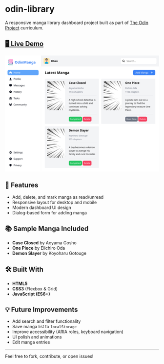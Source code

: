 # odin-library

A responsive manga library dashboard project built as part of [The Odin Project](https://www.theodinproject.com/) curriculum.

## [🖥️ Live Demo](https://issakass.github.io/odin-library/)

<img alt="preview image" src="preview.png">

## 🚀 Features

- Add, delete, and mark manga as read/unread
- Responsive layout for desktop and mobile
- Modern dashboard UI design
- Dialog-based form for adding manga

## 📚 Sample Manga Included

- **Case Closed** by Aoyama Gosho
- **One Piece** by Eiichiro Oda
- **Demon Slayer** by Koyoharu Gotouge

## 🛠️ Built With

- **HTML5**
- **CSS3** (Flexbox & Grid)
- **JavaScript (ES6+)**

## 💡 Future Improvements

- Add search and filter functionality
- Save manga list to `localStorage`
- Improve accessibility (ARIA roles, keyboard navigation)
- UI polish and animations
- Edit manga entries

---

Feel free to fork, contribute, or open issues!

